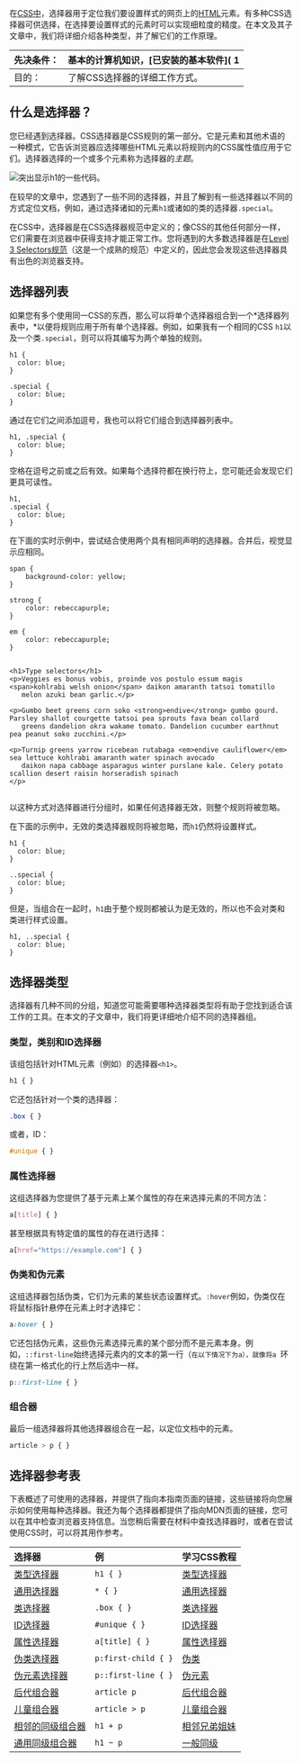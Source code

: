 在[CSS中](1/en-US/docs/Glossary/CSS)，选择器用于定位我们要设置样式的网页上的[HTML](1/en-US/docs/Glossary/HTML)元素。有多种CSS选择器可供选择，在选择要设置样式的元素时可以实现细粒度的精度。在本文及其子文章中，我们将详细介绍各种类型，并了解它们的工作原理。

| 先决条件： | 基本的计算机知识，[已安装的基本软件]( 1
| :--------- | ------------------------------------------------------------ |
| 目的：     | 了解CSS选择器的详细工作方式。                                |

## 什么是选择器？

您已经遇到选择器。CSS选择器是CSS规则的第一部分。它是元素和其他术语的一种模式，它告诉浏览器应选择哪些HTML元素以将规则内的CSS属性值应用于它们。选择器选择的一个或多个元素称为选择器的*主题*。

![突出显示h1的一些代码。](https://mdn.mozillademos.org/files/16550/selector.png)

在较早的文章中，您遇到了一些不同的选择器，并且了解到有一些选择器以不同的方式定位文档，例如，通过选择诸如的元素`h1`或诸如的类的选择器`.special`。

在CSS中，选择器是在CSS选择器规范中定义的；像CSS的其他任何部分一样，它们需要在浏览器中获得支持才能正常工作。您将遇到的大多数选择器是在[Level 3 Selectors规范](https://www.w3.org/TR/selectors-3/)（这是一个成熟的规范）中定义的，因此您会发现这些选择器具有出色的浏览器支持。

## 选择器列表

如果您有多个使用同一CSS的东西，那么可以将单个选择器组合到一个*选择器列表中，*以便将规则应用于所有单个选择器。例如，如果我有一个相同的CSS `h1`以及一个类`.special`，则可以将其编写为两个单独的规则。

```
h1 { 
  color: blue; 
} 

.special { 
  color: blue; 
} 
```

通过在它们之间添加逗号，我也可以将它们组合到选择器列表中。

```
h1, .special { 
  color: blue; 
} 
```

空格在逗号之前或之后有效。如果每个选择符都在换行符上，您可能还会发现它们更具可读性。

```
h1, 
.special {
  color: blue; 
} 
```

在下面的实时示例中，尝试结合使用两个具有相同声明的选择器。合并后，视觉显示应相同。

```
span {
    background-color: yellow;
}

strong {
    color: rebeccapurple;
}

em {
    color: rebeccapurple;
}
    
```

 ```
<h1>Type selectors</h1>
<p>Veggies es bonus vobis, proinde vos postulo essum magis <span>kohlrabi welsh onion</span> daikon amaranth tatsoi tomatillo
    melon azuki bean garlic.</p>

<p>Gumbo beet greens corn soko <strong>endive</strong> gumbo gourd. Parsley shallot courgette tatsoi pea sprouts fava bean collard
    greens dandelion okra wakame tomato. Dandelion cucumber earthnut pea peanut soko zucchini.</p>

<p>Turnip greens yarrow ricebean rutabaga <em>endive cauliflower</em> sea lettuce kohlrabi amaranth water spinach avocado
    daikon napa cabbage asparagus winter purslane kale. Celery potato scallion desert raisin horseradish spinach
</p>
    
 ```



以这种方式对选择器进行分组时，如果任何选择器无效，则整个规则将被忽略。

在下面的示例中，无效的类选择器规则将被忽略，而`h1`仍然将设置样式。

```
h1 { 
  color: blue; 
} 

..special { 
  color: blue; 
} 
```

但是，当组合在一起时，`h1`由于整个规则都被认为是无效的，所以也不会对类和类进行样式设置。

```
h1, ..special { 
  color: blue; 
} 
```

## 选择器类型

选择器有几种不同的分组，知道您可能需要哪种选择器类型将有助于您找到适合该工作的工具。在本文的子文章中，我们将更详细地介绍不同的选择器组。

### 类型，类别和ID选择器



该组包括针对HTML元素（例如）的选择器`<h1>`。

```css
h1 { }
```

它还包括针对一个类的选择器：

```css
.box { }
```

或者，ID：

```css
#unique { }
```

### 属性选择器



这组选择器为您提供了基于元素上某个属性的存在来选择元素的不同方法：

```css
a[title] { }
```

甚至根据具有特定值的属性的存在进行选择：

```css
a[href="https://example.com"] { }
```

### 伪类和伪元素



这组选择器包括伪类，它们为元素的某些状态设置样式。`:hover`例如，伪类仅在将鼠标指针悬停在元素上时才选择它：

```css
a:hover { }
```

它还包括伪元素，这些伪元素选择元素的某个部分而不是元素本身。例如，`::first-line`始终选择元素内的文本的第一行（``在以下情况下为a），就像将a ``环绕在第一格式化的行上然后选中一样。

```css
p::first-line { }
```

### 组合器



最后一组选择器将其他选择器组合在一起，以定位文档中的元素。

```css
article > p { }
```



## 选择器参考表

下表概述了可使用的选择器，并提供了指向本指南页面的链接，这些链接将向您展示如何使用每种选择器。我还为每个选择器都提供了指向MDN页面的链接，您可以在其中检查浏览器支持信息。当您稍后需要在材料中查找选择器时，或者在尝试使用CSS时，可以将其用作参考。

| 选择器                                                       | 例                  | 学习CSS教程                                                  |
| :----------------------------------------------------------- | :------------------ | :----------------------------------------------------------- |
| [类型选择器]( /Type_selectors) | `h1 { }`            | [类型选择器](1/en-US/docs/user:chrisdavidmills/CSS_Learn/CSS_Selectors/Type_Class_and_ID_Selectors#Type_selectors) |
| [通用选择器]( /Universal_selectors) | `* { }`             | [通用选择器](1/en-US/docs/user:chrisdavidmills/CSS_Learn/CSS_Selectors/Type_Class_and_ID_Selectors#The_universal_selector) |
| [类选择器]( /Class_selectors) | `.box { }`          | [类选择器](1/en-US/docs/user:chrisdavidmills/CSS_Learn/CSS_Selectors/Type_Class_and_ID_Selectors#Class_selectors) |
| [ID选择器]( /ID_selectors) | `#unique { }`       | [ID选择器](1/en-US/docs/user:chrisdavidmills/CSS_Learn/CSS_Selectors/Type_Class_and_ID_Selectors#ID_Selectors) |
| [属性选择器]( /Attribute_selectors) | `a[title] { }`      | [属性选择器](1/en-US/docs/User:chrisdavidmills/CSS_Learn/CSS_Selectors/Attribute_selectors) |
| [伪类选择器]( /Pseudo-classes) | `p:first-child { }` | [伪类](1/en-US/docs/User:chrisdavidmills/CSS_Learn/CSS_Selectors/Pseuso-classes_and_Pseudo-elements#What_is_a_pseudo-class) |
| [伪元素选择器]( /Pseudo-elements) | `p::first-line { }` | [伪元素](1/en-US/docs/User:chrisdavidmills/CSS_Learn/CSS_Selectors/Pseuso-classes_and_Pseudo-elements#What_is_a_pseudo-element) |
| [后代组合器]( /Descendant_combinator) | `article p`         | [后代组合器](1/en-US/docs/User:chrisdavidmills/CSS_Learn/CSS_Selectors/Combinators#Descendant_Selector) |
| [儿童组合器]( /Child_combinator) | `article > p`       | [儿童组合器](1/en-US/docs/User:chrisdavidmills/CSS_Learn/CSS_Selectors/Combinators#Child_combinator) |
| [相邻的同级组合器]( /Adjacent_sibling_combinator) | `h1 + p`            | [相邻兄弟姐妹](1/en-US/docs/User:chrisdavidmills/CSS_Learn/CSS_Selectors/Combinators#Adjacent_sibling) |
| [通用同级组合器]( /General_sibling_combinator) | `h1 ~ p`            | [一般同级](1/en-US/docs/User:chrisdavidmills/CSS_Learn/CSS_Selectors/Combinators#General_sibling) |